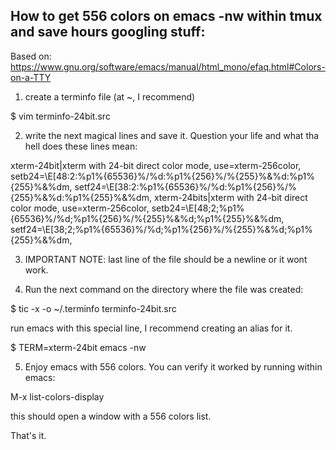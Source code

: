 ## How to get 556 colors on emacs -nw within tmux and save hours googling stuff:

Based on: https://www.gnu.org/software/emacs/manual/html_mono/efaq.html#Colors-on-a-TTY 


1. create a terminfo file (at ~, I recommend)
      
$ vim terminfo-24bit.src

2. write the next magical lines and save it. Question your life and what tha
   hell does these lines mean:

xterm-24bit|xterm with 24-bit direct color mode,
  use=xterm-256color,
  setb24=\E[48:2:%p1%{65536}%/%d:%p1%{256}%/%{255}%&%d:%p1%{255}%&%dm,
  setf24=\E[38:2:%p1%{65536}%/%d:%p1%{256}%/%{255}%&%d:%p1%{255}%&%dm,
xterm-24bits|xterm with 24-bit direct color mode,
  use=xterm-256color,
  setb24=\E[48;2;%p1%{65536}%/%d;%p1%{256}%/%{255}%&%d;%p1%{255}%&%dm,
  setf24=\E[38;2;%p1%{65536}%/%d;%p1%{256}%/%{255}%&%d;%p1%{255}%&%dm,

3. IMPORTANT NOTE: last line of the file should be a newline or it wont work.

4. Run the next command on the directory where the file was created:

$ tic -x -o ~/.terminfo terminfo-24bit.src

run emacs with this special line, I recommend creating an alias for it.

$ TERM=xterm-24bit emacs -nw

5. Enjoy emacs with 556 colors. You can verify it worked by running within emacs:

M-x list-colors-display 

this should open a window with a 556 colors list.

That's it.

